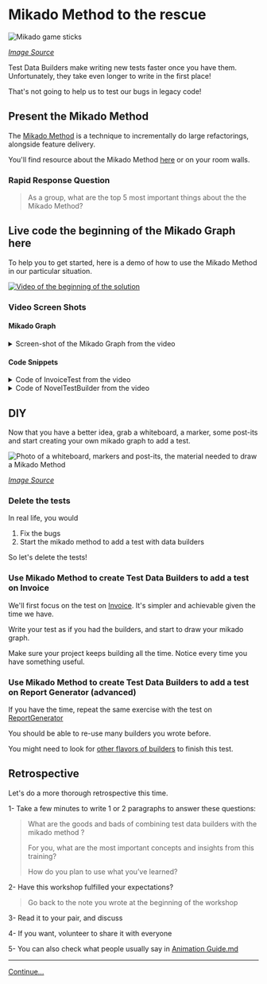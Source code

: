 # Mikado Method to the rescue

![Mikado game sticks](images/mikado-sticks.jpg)

*[Image Source](https://pixabay.com/photos/mikado-play-puzzle-skill-colorful-1743593/)*

Test Data Builders make writing new tests faster once you have them.
Unfortunately, they take even longer to write in the first place!

That's not going to help us to test our bugs in legacy code! 

## Present the Mikado Method

The [Mikado Method](./references/The_Mikado_Method.md) is a technique to
incrementally do large refactorings, alongside feature delivery.

You'll find resource about the Mikado Method 
[here](./references/The_Mikado_Method.md) or on your room walls.

### Rapid Response Question

> As a group, what are the top 5 most important things about the the Mikado
> Method?

## Live code the beginning of the Mikado Graph here

To help you to get started, here is a demo of how to use the Mikado Method in
our particular situation.

[![Video of the beginning of the solution](./images/Testing%20legacy%20code%20with%20Mikado%20Method%20and%20Test%20Data%20Builders%20-%20YouTube.jpg)](https://www.youtube.com/watch?v=2wIb8kdxay4&feature=youtu.be)

### Video Screen Shots 

#### Mikado Graph

<details>
  <summary  markdown='span'>Screen-shot of the Mikado Graph from the video
  </summary>
  <img src="./images/MIkdaoScreenCapture.PNG" alt="Mikado Graph" />
</details>

#### Code Snippets 

<details>
  <summary markdown='span'>
  Code of InvoiceTest from the video
  </summary>
  
  ```java
  package com.murex.tbw.purchase;

  import org.junit.jupiter.api.Assertions;
  import org.junit.jupiter.api.Test;

  class InvoiceTest {

      @Test
      public void
      applies_tax_rules_when_computing_total_amount() {
          Invoice oneNovelUSAInvoice = anInvoice()
                  .from(USA)
                  .with(aPurchasedBook().of(
                          aNovel().costing(2.99))).build();

          Assertions.assertEquals(2.99 * 1.15 * 0.98, oneNovelUSAInvoice.computeTotalAmount());
      }
  }
  ```
</details>

<details>
  <summary>
  Code of NovelTestBuilder from the video
  </summary>
  
  ```java
  package com.murex.tbw.domain.book;
  import com.murex.tbw.domain.country.Language;
  import java.util.ArrayList;
  
  public class NovelTestBuilder {
      private double price = 3.99;
  
      public  NovelTestBuilder costing(double price){
          this.price = price;
          return this;
      }
  
      public Novel build() {
          return  new Novel("Grapes with Wrath", 3.99, null, Language.ENGLISH, new ArrayList<>());
      }
  }
  ```

</details>  

## DIY

Now that you have a better idea, grab a whiteboard, a marker, some post-its and
start creating your own mikado graph to add a test.

![Photo of a whiteboard, markers and post-its, the material needed to draw a Mikado Method](./images/workshop-material.jpg)

*[Image Source](https://pixabay.com/photos/workshop-pens-post-it-note-2209239/)*

### Delete the tests

In real life, you would

1. Fix the bugs
2. Start the mikado method to add a test with data builders

So let's delete the tests!

### Use Mikado Method to create Test Data Builders to add a test on Invoice

We'll first focus on the test on
[Invoice](../src/main/java/com/murex/tbw/purchase/Invoice.java). It's simpler
and achievable given the time we have.

Write your test as if you had the builders, and start to draw your mikado
graph.

Make sure your project keeps building all the time. Notice every time you have
something useful.

### Use Mikado Method to create Test Data Builders to add a test on Report Generator (advanced)

If you have the time, repeat the same exercise with the test on 
[ReportGenerator](../src/main/java/com/murex/tbw/report/ReportGenerator.java)

You should be able to re-use many builders you wrote before.

You might need to look for 
[other flavors of builders](./references/Test_Data_Builders.md) to finish
this test.

## Retrospective

Let's do a more thorough retrospective this time.

1- Take a few minutes to write 1 or 2 paragraphs to answer these questions:

> What are the goods and bads of combining test data builders with the 
> mikado method ?
>
> For you, what are the most important concepts and insights from this 
> training?
> 
> How do you plan to use what you’ve learned?

2- Have this workshop fulfilled your expectations?
> Go back to the note you wrote at the beginning of the workshop   

3- Read it to your pair, and discuss

4- If you want, volunteer to share it with everyone

5- You can also check what people usually say in
[Animation Guide.md](./Animation_Guide.md)

----
[Continue...](./5_Conclusion.md)